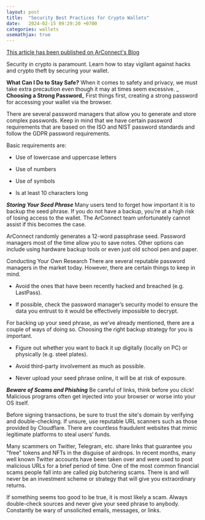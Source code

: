 ```yaml
---
layout: post
title:  "Security Best Practices for Crypto Wallets"
date:   2024-02-15 09:29:20 +0700
categories: wallets
usemathjax: true
---
```


[This article has been published on ArConnect's Blog](https://www.arconnect.io/blog/security-best-practices-for-crypto-wallets)

Security in crypto is paramount. Learn how to stay vigilant against hacks and crypto theft by securing your wallet.

**What Can I Do to Stay Safe?**
When it comes to safety and privacy, we must take extra precaution even though it may at times seem excessive.
_
**Choosing a Strong Password**_
First things first, creating a strong password for accessing your wallet via the browser.

There are several password managers that allow you to generate and store complex passwords. Keep in mind that we have certain password requirements that are based on the ISO and NIST password standards and follow the GDPR password requirements.

Basic requirements are:

- Use of lowercase and uppercase letters

- Use of numbers

- Use of symbols

- Is at least 10 characters long

_**Storing Your Seed Phrase**_
Many users tend to forget how important it is to backup the seed phrase. If you do not have a backup, you're at a high risk of losing access to the wallet. The ArConnect team unfortunately cannot assist if this becomes the case.

ArConnect randomly generates a 12-word passphrase seed. Password managers most of the time allow you to save notes. Other options can include using hardware backup tools or even just old school pen and paper.

Conducting Your Own Research
There are several reputable password managers in the market today. However, there are certain things to keep in mind.

- Avoid the ones that have been recently hacked and breached (e.g. LastPass).

- If possible, check the password manager’s security model to ensure the data you entrust to it would be effectively impossible to decrypt.

For backing up your seed phrase, as we’ve already mentioned, there are a couple of ways of doing so. Choosing the right backup strategy for you is important.

- Figure out whether you want to back it up digitally (locally on PC) or physically (e.g. steel plates).

- Avoid third-party involvement as much as possible.

- Never upload your seed phrase online, it will be at risk of exposure.

_**Beware of Scams and Phishing**_
Be careful of links, think before you click! Malicious programs often get injected into your browser or worse into your OS itself.

Before signing transactions, be sure to trust the site's domain by verifying and double-checking. If unsure, use reputable URL scanners such as those provided by Cloudflare. There are countless fraudulent websites that mimic legitimate platforms to steal users’ funds.

Many scammers on Twitter, Telegram, etc. share links that guarantee you "free" tokens and NFTs in the disguise of airdrops. In recent months, many well known Twitter accounts have been taken over and were used to post malicious URLs for a brief period of time. One of the most common financial scams people fall into are called pig butchering scams. There is and will never be an investment scheme or strategy that will give you extraordinary returns.

If something seems too good to be true, it is most likely a scam. Always double-check sources and never give your seed phrase to anybody. Constantly be wary of unsolicited emails, messages, or links.

